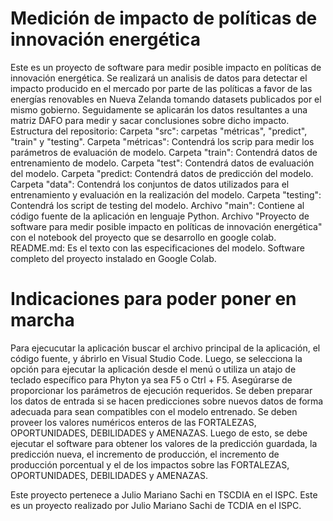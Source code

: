 # Medición de impacto de políticas de innovación energética 
Este es un proyecto de software para medir posible impacto en políticas de innovación energética. 
Se realizará un analisis de datos para detectar el impacto producido en el mercado por parte de las políticas a favor de  las energías renovables en Nueva Zelanda tomando datasets publicados por el mismo gobierno. Seguidamente se aplicarán los datos resultantes a una matriz DAFO para medir y sacar conclusiones sobre dicho impacto.
Estructura del repositorio:
Carpeta "src": carpetas "métricas", "predict", "train" y "testing".
Carpeta "métricas": Contendrá los scrip para medir los parámetros de evaluación de modelo.
Carpeta "train": Contendrá datos de entrenamiento de modelo.
Carpeta "test": Contendrá datos de evaluación del modelo.
Carpeta "predict: Contendrá datos de predicción del modelo.
Carpeta "data": Contendrá los conjuntos de datos utilizados para el entrenamiento y evaluación en la realización del modelo.
Carpeta "testing": Contendrá los script de testing del modelo.
Archivo "main": Contiene al código fuente de la aplicación en lenguaje Python.
Archivo "Proyecto de software para medir posible impacto en políticas de innovación energética" con el notebook del proyecto que se desarrollo en google colab.
README.md: Es el texto con las especificaciones del modelo.
Software completo del proyecto instalado en Google Colab.
 # Indicaciones para poder poner en marcha
 Para ejecucutar la aplicación buscar el archivo principal de la aplicación, el código fuente, y ábrirlo en Visual Studio Code. Luego, se selecciona la opción para ejecutar la aplicación desde el menú o utiliza un atajo de teclado específico para Phyton ya sea F5 o Ctrl + F5. Asegúrarse de proporcionar los parámetros de ejecución requeridos. Se deben preparar los datos de entrada si se hacen predicciones sobre nuevos datos de forma adecuada para sean compatibles con el modelo entrenado. Se deben proveer los valores numéricos enteros de las FORTALEZAS, OPORTUNIDADES, DEBILIDADES y AMENAZAS. Luego de esto, se debe ejecutar el software para obtener los valores de la predicción guardada, la predicción nueva, el incremento de producción, el incremento de producción porcentual y el de los impactos sobre las FORTALEZAS, OPORTUNIDADES, DEBILIDADES y AMENAZAS.
 


Este proyecto pertenece a Julio Mariano Sachi en TSCDIA en el ISPC.
Este es un proyecto realizado por Julio Mariano Sachi de TCDIA en el ISPC.
